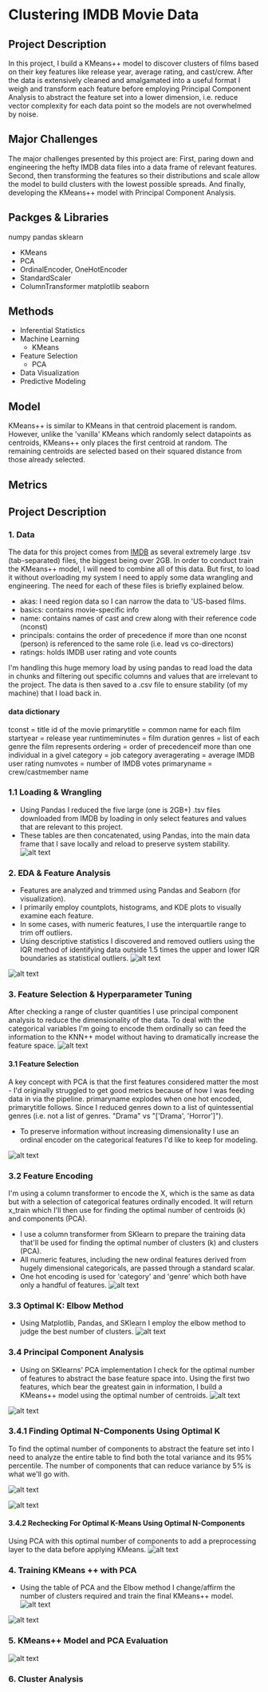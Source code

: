 # Clustering IMDB Movie Data

## Project Description

In this project, I build a KMeans++ model to discover clusters of films based on their key features like release year, average rating, and cast/crew. After the data is extensively cleaned and amalgamated into a useful format I weigh and transform each feature before employing Principal Component Analysis to abstract the feature set into a lower dimension, i.e. reduce vector complexity for each data point so the models are not overwhelmed by noise.


## Major Challenges
The major challenges presented by this project are:
First, paring down and engineering the hefty IMDB data files into a data frame of relevant features.
Second, then transforming the features so their distributions and scale allow the model to build clusters with the lowest possible spreads.
And finally, developing the KMeans++ model with Principal Component Analysis.

## Packges & Libraries
numpy
pandas
sklearn
 - KMeans
 - PCA
 - OrdinalEncoder, OneHotEncoder
 - StandardScaler
 - ColumnTransformer
matplotlib
seaborn

## Methods
- Inferential Statistics
- Machine Learning
  - KMeans
- Feature Selection
  - PCA
- Data Visualization
- Predictive Modeling


## Model

KMeans++ is similar to KMeans in that centroid placement is random. However, unlike the 'vanilla' KMeans which randomly select datapoints as centroids, KMeans++ only places the first centroid at random. The remaining centroids are selected based on their squared distance from those already selected.

## Metrics



## Project Description
### 1. Data

The data for this project comes from <a href="https://www.imdb.com/interfaces/">IMDB</a> as several extremely large .tsv (tab-separated) files, the biggest being over 2GB. In order to conduct train the KMeans++ model, I will need to combine all of this data. But first, to load it without overloading my system I need to apply some data wrangling and engineering. The need for each of these files is briefly explained below.

- akas: I need region data so I can narrow the data to 'US-based films.
- basics: contains movie-specific info
- name: contains names of cast and crew along with their reference code (nconst)
- principals: contains the order of precedence if more than one nconst (person) is referenced to the same role (i.e. lead vs co-directors)
- ratings: holds IMDB user rating and vote counts

I'm handling this huge memory load by using pandas to read load the data in chunks and filtering out specific columns and values that are irrelevant to the project. The data is then saved to a .csv file to ensure stability (of my machine) that I load back in.


#### data dictionary
tconst  =   title id of the movie
primarytitle    =   common name for each film
startyear   =   release year
runtimeminutes  =   film duration
genres  =   list of each genre the film represents
ordering    =   order of precedenceif more than one individual in a givel 
category    =   job category
averagerating   =   average IMDB user rating
numvotes    =   number of IMDB votes
primaryname =   crew/castmember name

### 1.1 Loading & Wrangling
- Using Pandas I reduced the five large (one is 2GB+) .tsv files downloaded from IMDB by loading in only select features and values that are relevant to this project.
- These tables are then concatenated, using Pandas, into the main data frame that I save locally and reload to preserve system stability.
![alt text](https://github.com/333Kenji/IMDB_KMeans/blob/main/Images/1.3_loaded_data.jpg "Elbow Method")



### 2. EDA & Feature Analysis
- Features are analyzed and trimmed using Pandas and Seaborn (for visualization).
- I primarily employ countplots, histograms, and KDE plots to visually examine each feature.
- In some cases, with numeric features, I use the interquartile range to trim off outliers.
 - Using descriptive statistics I discovered and removed outliers using the IQR method of identifying data outside 1.5 times the upper and lower IQR boundaries as statistical outliers.
![alt text](https://github.com/333Kenji/IMDB_KMeans/blob/main/Images/2.3.b_outliers_check_averagerating.jpg "outliers")

![alt text](https://github.com/333Kenji/IMDB_KMeans/blob/main/Images/2.3.b_outliers_recheck_averagerating.jpg "outlier_recheck")

### 3. Feature Selection & Hyperparameter Tuning
After checking a range of cluster quantities I use principal component analysis to reduce the dimensionality of the data. To deal with the categorical variables I'm going to encode them ordinally so can feed the information to the KNN++ model without having to dramatically increase the feature space.
![alt text](https://github.com/333Kenji/IMDB_KMeans/blob/main/Images/3.3_hypertuning_kmeans_elbow_1.jpg "Elbow Method")

#### 3.1 Feature Selection

A key concept with PCA is that the first features considered matter the most - I'd originally struggled to get good metrics because of how I was feeding data in via the pipeline.
primaryname explodes when one hot encoded, primarytitle follows. Since I reduced genres down to a list of quintessential genres (i.e. not a list of genres. "Drama" vs "['Drama', 'Horror']").

- To preserve information without increasing dimensionality I use an ordinal encoder on the categorical features I'd like to keep for modeling.

![alt text](https://github.com/333Kenji/IMDB_KMeans/blob/main/Images/3.1_X.jpg "X")


### 3.2 Feature Encoding
I'm using a column transformer to encode the X, which is the same as data but with a selection of categorical features ordinally encoded. It will return x_train which I'll then use for finding the optimal number of centroids (k) and components (PCA).


- I use a column transformer from SKlearn to prepare the training data that'll be used for finding the optimal number of clusters (k) and clusters (PCA).
- All numeric features, including the new ordinal features derived from hugely dimensional categoricals, are passed through a standard scalar.
- One hot encoding is used for 'category' and 'genre' which both have only a handful of features.
![alt text](https://github.com/333Kenji/IMDB_KMeans/blob/main/Images/3.2_X_train.jpg "X_train")


### 3.3 Optimal K: Elbow Method

- Using Matplotlib, Pandas, and SKlearn I employ the elbow method to judge the best number of clusters.
![alt text](https://github.com/333Kenji/IMDB_KMeans/blob/main/Images/3.3_hypertuning_kmeans_elbow_1.jpg "elbow_method")

### 3.4 Principal Component Analysis
- Using on SKlearns' PCA implementation I check for the optimal number of features to abstract the base feature space into. Using the first two features, which bear the greatest gain in information, I build a KMeans++ model using the optimal number of centroids.
![alt text](https://github.com/333Kenji/IMDB_KMeans/blob/main/Images/3.4_hypertuning_PCA_2_comp.jpg "KMeans with PCA test")

![alt text](https://github.com/333Kenji/IMDB_KMeans/blob/main/Images/3.4_X_r_2_comp.jpg "Two Components")

### 3.4.1 Finding Optimal N-Components Using Optimal K
To find the optimal number of components to abstract the feature set into I need to analyze the entire table to find both the total variance and its 95% percentile. The number of components that can reduce variance by 5% is what we'll go with.

![alt text](https://github.com/333Kenji/IMDB_KMeans/blob/main/Images/3.4.1_X_r_all_comp.jpg "All Components")

![alt text](https://github.com/333Kenji/IMDB_KMeans/blob/main/Images/3.4.1_hypertuning_PCA_explanatory_components.jpg "Finding Best Eigenvectors")

#### 3.4.2 Rechecking For Optimal K-Means Using Optimal N-Components
Using PCA with this optimal number of components to add a preprocessing layer to the data before applying KMeans.
![alt text](https://github.com/333Kenji/IMDB_KMeans/blob/main/Images/3.4.2_X_r_best_comp.jpg "Finding Best Components")

### 4. Training KMeans ++ with PCA
- Using the table of PCA and the Elbow method I change/affirm the number of clusters required and train the final KMeans++ model.
![alt text](https://github.com/333Kenji/IMDB_KMeans/blob/main/Images/3.4.2_hypertuning_kmeans_elbow_2.jpg "best k now")

![alt text](https://github.com/333Kenji/IMDB_KMeans/blob/main/Images/4_data_with_KMeans_pred_col "Final Table")

### 5. KMeans++ Model and PCA Evaluation
![alt text](https://github.com/333Kenji/IMDB_KMeans/blob/main/Images/5_final_clusters.jpg "Finding Best Components")

### 6. Cluster Analysis

